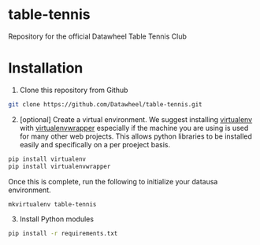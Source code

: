 # table-tennis
Repository for the official Datawheel Table Tennis Club

# Installation

1. Clone this repository from Github
```bash
git clone https://github.com/Datawheel/table-tennis.git
```
2. [optional] Create a virtual environment. We suggest installing [virtualenv](https://pypi.python.org/pypi/virtualenv) with [virtualenvwrapper](http://virtualenvwrapper.readthedocs.org/en/latest/) especially if the machine you are using is used for many other web projects. This allows python libraries to be installed easily and specifically on a per proeject basis.
```bash
pip install virtualenv
pip install virtualenvwrapper
```
Once this is complete, run the following to initialize your datausa environment.
```bash
mkvirtualenv table-tennis
```
3. Install Python modules
```bash
pip install -r requirements.txt
```
